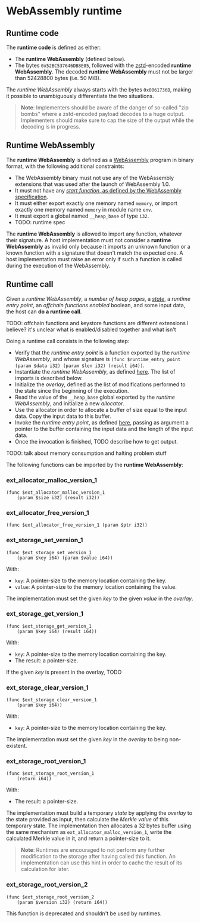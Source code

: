 # WebAssembly runtime

## Runtime code

The **runtime code** is defined as either:

- The **runtime WebAssembly** (defined below).
- The bytes `0x52BC537646DB8E05`, followed with the [zstd](https://datatracker.ietf.org/doc/html/rfc8878)-encoded **runtime WebAssembly**. The decoded **runtime WebAssembly** must not be larger than 52428800 bytes (i.e. 50 MiB).

The *runtime WebAssembly* always starts with the bytes `0x0061736D`, making it possible to unambiguously differentiate the two situations.

> **Note**: Implementers should be aware of the danger of so-called "zip bombs" where a zstd-encoded payload decodes to a huge output. Implementers should make sure to cap the size of the output while the decoding is in progress.

## Runtime WebAssembly

The **runtime WebAssembly** is defined as a [WebAssembly](https://webassembly.github.io/spec/) program in binary format, with the following additional constraints:

- The WebAssembly binary must not use any of the WebAssembly extensions that was used after the launch of WebAssembly 1.0.
- It must not have any [*start function*, as defined by the WebAssembly specification](https://webassembly.github.io/spec/core/bikeshed/#start-function%E2%91%A0).
- It must either export exactly one memory named `memory`, or import exactly one memory named `memory` in module name `env`.
- It must export a global named `__heap_base` of type `i32`.
- TODO: runtime spec

The **runtime WebAssembly** is allowed to import any function, whatever their signature. A host implementation must not consider a **runtime WebAssembly** as invalid only because it imports an unknown function or a known function with a signature that doesn't match the expected one. A host implementation must raise an error only if such a function is called during the execution of the WebAssembly.

## Runtime call

Given a *runtime WebAssembly*, a *number of heap pages*, a [*state*](state.md), a *runtime entry point*, an *offchain functions enabled* boolean, and some input data, the host can **do a runtime call**.

TODO: offchain functions and keystore functions are different extensions I believe? it's unclear what is enabled/disabled together and what isn't

Doing a runtime call consists in the following step:

- Verify that the *runtime entry point* is a function exported by the *runtime WebAssembly*, and whose signature is `(func $runtime_entry_point (param $data i32) (param $len i32) (result i64))`.
- Instantiate the *runtime WebAssembly*, as defined [here](https://webassembly.github.io/spec/core/bikeshed/#instantiation%E2%91%A1). The list of imports is described below.
- Initialize the *overlay*, defined as the list of modifications performed to the state since the beginning of the execution.
- Read the value of the `__heap_base` global exported by the *runtime WebAssembly*, and initialize a new *allocator*.
- Use the allocator in order to allocate a buffer of size equal to the input data. Copy the input data to this buffer.
- Invoke the *runtime entry point*, as defined [here](https://webassembly.github.io/spec/core/bikeshed/#invocation%E2%91%A1), passing as argument a pointer to the buffer containing the input data and the length of the input data.
- Once the invocation is finished, TODO describe how to get output.

TODO: talk about memory consumption and halting problem stuff

The following functions can be imported by the **runtime WebAssembly**:

### ext_allocator_malloc_version_1

```
(func $ext_allocator_malloc_version_1
    (param $size i32) (result i32))
```

### ext_allocator_free_version_1

```
(func $ext_allocator_free_version_1 (param $ptr i32))
```

### ext_storage_set_version_1

```
(func $ext_storage_set_version_1
    (param $key i64) (param $value i64))
```

With:

- `key`: A pointer-size to the memory location containing the key.
- `value`: A pointer-size to the memory location containing the value.

The implementation must set the given *key* to the given *value* in the *overlay*.

### ext_storage_get_version_1

```
(func $ext_storage_get_version_1
    (param $key i64) (result i64))
```

With:

- `key`: A pointer-size to the memory location containing the key.
- The result: a pointer-size.

If the given *key* is present in the overlay, TODO

### ext_storage_clear_version_1

```
(func $ext_storage_clear_version_1
    (param $key i64))
```

With:

- `key`: A pointer-size to the memory location containing the key.

The implementation must set the given *key* in the *overlay* to being non-existent.

### ext_storage_root_version_1

```
(func $ext_storage_root_version_1
    (return i64))
```

With:

- The result: a pointer-size.

The implementation must build a temporary *state* by applying the *overlay* to the state provided as input, then calculate the *Merkle value* of this temporary state.
The implementation then allocates a 32 bytes buffer using the same mechanism as `ext_allocator_malloc_version_1`, write the calculated Merkle value in it, and return a pointer-size to it.

> **Note**: Runtimes are encouraged to not perform any further modification to the storage after having called this function. An implementation can use this hint in order to cache the result of its calculation for later.

### ext_storage_root_version_2

```
(func $ext_storage_root_version_2
    (param $version i32) (return i64))
```

This function is deprecated and shouldn't be used by runtimes.
